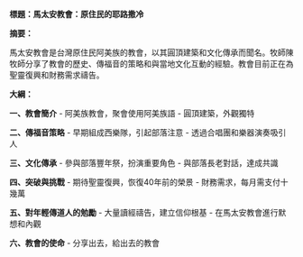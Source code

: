**標題：馬太安教會：原住民的耶路撒冷**

**摘要：**

馬太安教會是台灣原住民阿美族的教會，以其圓頂建築和文化傳承而聞名。牧師陳牧師分享了教會的歷史、傳福音的策略和與當地文化互動的經驗。教會目前正在為聖靈復興和財務需求禱告。

**大綱：**

**一、教會簡介**
    - 阿美族教會，聚會使用阿美族語
    - 圓頂建築，外觀獨特

**二、傳福音策略**
    - 早期組成西樂隊，引起部落注意
    - 透過合唱團和樂器演奏吸引人

**三、文化傳承**
    - 參與部落豐年祭，扮演重要角色
    - 與部落長老對話，達成共識

**四、突破與挑戰**
    - 期待聖靈復興，恢復40年前的榮景
    - 財務需求，每月需支付十幾萬

**五、對年輕傳道人的勉勵**
    - 大量讀經禱告，建立信仰根基
    - 在馬太安教會進行默想和內觀

**六、教會的使命**
    - 分享出去，給出去的教會